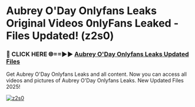# Aubrey O'Day Onlyfans Leaks Original Videos 0nlyFans Leaked - Files Updated! (z2s0)

<h3>🔴 CLICK HERE 🌐==►► <a href="https://tinyurl.com/ms9xzufz" rel="nofollow">Aubrey O'Day Onlyfans Leaks Updated Files</a></h3>

Get Aubrey O'Day Onlyfans Leaks and all content. Now you can access all videos and pictures of Aubrey O'Day Onlyfans Leaks. New Updated Files 2025!

[![z2s0](https://i.imgur.com/ppqm5kG.gif)](https://tinyurl.com/ms9xzufz)
